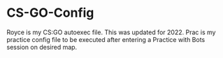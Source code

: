 # CS-GO-Config
Royce is my CS:GO autoexec file. This was updated for 2022.
Prac is my practice config file to be executed after entering a Practice with Bots session on desired map.
